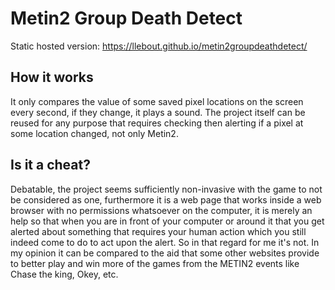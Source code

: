# Metin2 Group Death Detect

Static hosted version: https://llebout.github.io/metin2groupdeathdetect/

## How it works 

It only compares the value of some saved pixel locations on the screen every second, if they change, it plays a sound. The project itself can be reused for any purpose that requires checking then alerting if a pixel at some location changed, not only Metin2.

## Is it a cheat?

Debatable, the project seems sufficiently non-invasive with the game to not be considered as one, furthermore it is a web page that works inside a web browser with no permissions whatsoever on the computer, it is merely an help so that when you are in front of your computer or around it that you get alerted about something that requires your human action which you still indeed come to do to act upon the alert. So in that regard for me it's not. In my opinion it can be compared to the aid that some other websites provide to better play and win more of the games from the METIN2 events like Chase the king, Okey, etc.